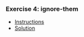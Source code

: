 ### Exercise 4: ignore-them

- [Instructions](https://github.com/saimanasak/git-and-github/blob/main/practice/git_exercises/ex4_ignore-them/task.md)
- [Solution](https://github.com/saimanasak/git-and-github/blob/main/practice/git_exercises/ex4_ignore-them/solution.md)